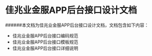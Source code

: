 # 佳兆业金服APP后台接口设计文档
######本文档为佳兆业金服APP后台接口设计文档，文档包含如下内容：
* 佳兆业金服APP后台接口编码规范
* 佳兆业金服APP后台接口模板规范
* 佳兆业金服APP后台接口详细说明
